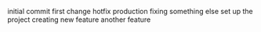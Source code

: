 initial commit
first change
hotfix production
fixing something else
set up the project
creating new feature
another feature
